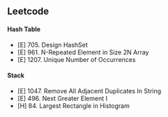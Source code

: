## Leetcode
#### Hash Table
- [E] 705.   Design HashSet
- [E] 961.   N-Repeated Element in Size 2N Array
- [E] 1207.  Unique Number of Occurrences

#### Stack
- [E] 1047.  Remove All Adjacent Duplicates In String
- [E] 496.   Next Greater Element I
- [H] 84.    Largest Rectangle in Histogram